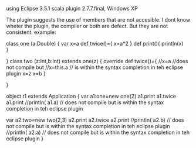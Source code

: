 using Eclipse 3.5.1 scala plugin 2.7.7.final, Windows XP

The plugin suggests the use of members that are not accesible.
I dont know wheter the plugin, the compiler or both are defect. But they are not consistent.
example:

class one (a:Double) {
	var x=a
	def twice()={
	  	x=a*2
	  }	
	def print(){
		println(x) 	  
	}
 
}
class two (z:Int,b:Int) extends one(z) {
	override def twice()={
	  	//x=a //does not compile but
	  	//x=this.a // is within the syntax completion in teh eclipse plugin
	  	x=z
	  	x=b
	  }
	
}

object t1 extends Application {
	var a1:one=new one(2)
	a1.print
 	a1.twice
	a1.print
	//println( a1.a) // does not compile but is within the syntax completion in teh eclipse plugin

 var a2:two=new two(2,3)
	a2.print
 	a2.twice
	a2.print
	//println( a2.b) // does not compile but is within the syntax completion in teh eclipse plugin
	//println( a2.a) // does not compile but is within the syntax completion in teh eclipse plugin
 }

